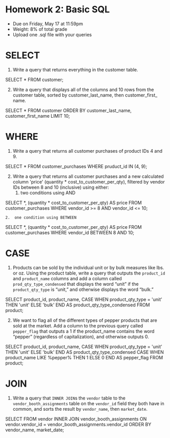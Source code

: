 # Homework 2: Basic SQL 

-  	Due on Friday, May 17 at 11:59pm
-  	Weight: 8% of total grade
-  	Upload one .sql file with your queries

# SELECT
1. Write a query that returns everything in the customer table.

SELECT * FROM customer;

2. Write a query that displays all of the columns and 10 rows from the customer table, sorted by customer_last_name, then customer_first_ name.

SELECT *
FROM customer 
ORDER BY customer_last_name, customer_first_name
LIMIT 10;

# WHERE
1. Write a query that returns all customer purchases of product IDs 4 and 9.

SELECT *
FROM customer_purchases
WHERE pruduct_id IN (4, 9);

2. Write a query that returns all customer purchases and a new calculated column 'price' (quantity * cost_to_customer_per_qty), filtered by vendor IDs between 8 and 10 (inclusive) using either:
	1.  two conditions using AND

SELECT *, (quantity * cost_to_customer_per_qty) AS price
FROM customer_purchases
WHERE vendor_id >= 8 AND vendor_id <= 10;

	2.  one condition using BETWEEN
	
SELECT *, (quantity * cost_to_customer_per_qty) AS price
FROM customer_purchases
WHERE vendor_id BETWEEN 8 AND 10;

# CASE
1. Products can be sold by the individual unit or by bulk measures like lbs. or oz. Using the product table, write a query that outputs the `product_id` and `product_name` columns and add a column called `prod_qty_type_condensed` that displays the word “unit” if the `product_qty_type` is “unit,” and otherwise displays the word “bulk.”

SELECT product_id, product_name,
CASE WHEN product_qty_type = 'unit' THEN 'unit' ELSE 'bulk' END
		AS product_qty_type_condensed
FROM product;

2. We want to flag all of the different types of pepper products that are sold at the market. Add a column to the previous query called `pepper_flag` that outputs a 1 if the product_name contains the word “pepper” (regardless of capitalization), and otherwise outputs 0.

SELECT product_id, product_name,
CASE WHEN product_qty_type = 'unit' THEN 'unit' ELSE 'bulk' END
		AS product_qty_type_condensed
CASE WHEN product_name LIKE %pepper% THEN 1 ELSE 0 END
		AS pepper_flag
FROM product;


# JOIN
1. Write a query that `INNER JOIN`s the `vendor` table to the `vendor_booth_assignments` table on the `vendor_id` field they both have in common, and sorts the result by `vendor_name`, then `market_date`.

SELECT FROM vendor INNER JOIN vendor_booth_assignments ON vendor.vendor_id = vendor_booth_assignments.vendor_id ORDER BY vendor_name, market_date;
